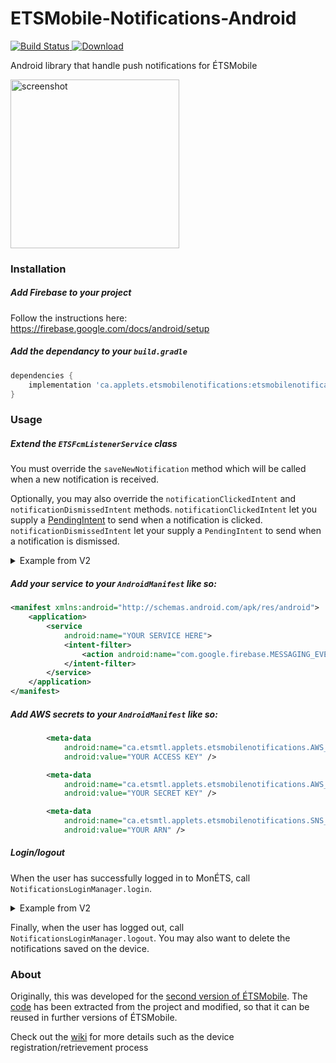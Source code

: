 # ETSMobile-Notifications-Android

[![Build Status](https://travis-ci.com/ApplETS/ETSMobile-Notifications-Android.svg?branch=master)](https://travis-ci.org/ApplETS/ETSMobile-Notifications-Android)[ ![Download](https://api.bintray.com/packages/clubapplets-server/NotreDame/etsmobilenotifications/images/download.svg) ](https://bintray.com/clubapplets-server/NotreDame/etsmobilenotifications/_latestVersion)


Android library that handle push notifications for ÉTSMobile

<img src="https://github.com/ApplETS/ETSMobile-Notifications-Android/blob/master/docs/images/screenshot.png" alt="screenshot" width="270"/>

### Installation
##### Add Firebase to your project

Follow the instructions here: https://firebase.google.com/docs/android/setup

##### Add the dependancy to your `build.gradle`
```gradle
dependencies {
    implementation 'ca.applets.etsmobilenotifications:etsmobilenotifications:1.0.0'
}
```

### Usage
##### Extend the `ETSFcmListenerService` class

You must override the `saveNewNotification` method which will be called when a new notification is received.

Optionally, you may also override the `notificationClickedIntent` and `notificationDismissedIntent` methods.
`notificationClickedIntent` let you supply a [PendingIntent](https://developer.android.com/training/notify-user/navigation) to send when a notification is clicked. `notificationDismissedIntent` let your supply a `PendingIntent` to send when a notification is dismissed.

<details><summary>Example from V2</summary>
  
```java
  public class AppETSFcmListenerService extends ETSFcmListenerService {

    private Gson gson = new Gson();

    @Override
    protected EtsMobileNotificationManager getEtsMobileNotificationManager() {
        SecurePreferences securePreferences = new SecurePreferences(getApplicationContext());

        return new EtsMobileNotificationManager() {
            @Override
            public void saveNewNotification(MonETSNotification newNotification, List<MonETSNotification> previousNotifications) {
                List<MonETSNotification> notificationsToSave = new ArrayList<>(previousNotifications);
                notificationsToSave.add(newNotification);

                securePreferences.edit()
                        .putString(Constants.RECEIVED_NOTIF, gson.toJson(notificationsToSave))
                        .commit();
            }

            @Override
            public List<MonETSNotification> getNotifications() {
                String notificationsStr = securePreferences.getString(Constants.RECEIVED_NOTIF, "");

                List<MonETSNotification> notifications = gson.fromJson(notificationsStr,
                        new TypeToken<ArrayList<MonETSNotification>>() {}.getType());

                return notifications == null ? new ArrayList<>() : notifications;
            }
        };
    }

    @Nullable
    @Override
    protected PendingIntent notificationClickedIntent(MonETSNotification monETSNotification) {
        Intent intent = new Intent(this, NotificationActivity.class);
        intent.setFlags(Intent.FLAG_ACTIVITY_CLEAR_TOP | Intent.FLAG_ACTIVITY_SINGLE_TOP);

        return PendingIntent.getActivity(this, 0, intent, 0);
    }
}
```
</details>

##### Add your service to your `AndroidManifest` like so:
```xml
<manifest xmlns:android="http://schemas.android.com/apk/res/android">
    <application>
        <service
            android:name="YOUR SERVICE HERE">
            <intent-filter>
                <action android:name="com.google.firebase.MESSAGING_EVENT" />
            </intent-filter>
        </service>
    </application>
</manifest>
```
##### Add AWS secrets to your `AndroidManifest` like so:
```xml
        <meta-data
            android:name="ca.etsmtl.applets.etsmobilenotifications.AWS_ACCESS_KEY"
            android:value="YOUR ACCESS KEY" />

        <meta-data
            android:name="ca.etsmtl.applets.etsmobilenotifications.AWS_SECRET_KEY"
            android:value="YOUR SECRET KEY" />

        <meta-data
            android:name="ca.etsmtl.applets.etsmobilenotifications.SNS_ARN"
            android:value="YOUR ARN" />
```

##### Login/logout
When the user has successfully logged in to MonÉTS, call `NotificationsLoginManager.login`.
<details><summary>Example from V2</summary>
  
```java
  public class AuthentificationPortailTask extends AsyncTask<String, Void, Intent> {

    private final AccountManager accountManager;
    private WeakReference<Activity> launchingActivityWeakRef;

    public AuthentificationPortailTask(Activity launchingActivity) {
        launchingActivityWeakRef = new WeakReference<>(launchingActivity);
        accountManager = AccountManager.get(launchingActivity);
    }

    protected Intent doInBackground(String... params) {
        if (launchingActivityWeakRef.get() == null) {
            return null;
        }

        OkHttpClient client = TLSUtilities.createETSOkHttpClient(launchingActivityWeakRef.get());
        String url = params[0], username = params[1], password = params[2];
        MediaType mediaType = MediaType.parse("application/json");
        RequestBody body = RequestBody.create(mediaType, "{\n  \"Username\": \"" + username + "\",\n  \"Password\": \"" + password + "\"\n}");
        Request request = new Request.Builder()
                .url(url)
                .post(body)
                .addHeader("content-type", "application/json")
                .addHeader("cache-control", "no-cache")
                .build();

        Response response = null;
        String authCookie = "", domaine = "";
        int typeUsagerId = 0;

        final Intent res = new Intent();

        try {
            response = client.newCall(request).execute();

            if (response.code() == 200) {

                List<String> cookies = response.headers().values("Set-Cookie");

                for (String cookie : cookies) {
                    if (cookie.contains(Constants.MONETS_COOKIE_NAME)) {
                        authCookie = cookie;
                        break;
                    }
                }

                JSONObject jsonResponse = new JSONObject(response.body().string());

                typeUsagerId = jsonResponse.getInt("TypeUsagerId");
                domaine = jsonResponse.getString("Domaine");

                res.putExtra(AccountManager.KEY_AUTHTOKEN, authCookie);
                res.putExtra(Constants.TYPE_USAGER_ID, typeUsagerId);
                res.putExtra(Constants.DOMAINE, domaine);
            } else {
                Log.e("Erreur Portail", response.toString());
            }


        } catch (IOException e) {
            e.printStackTrace();
        } catch (JSONException e) {
            e.printStackTrace();
        }


        res.putExtra(AccountManager.KEY_ACCOUNT_NAME, username);
        res.putExtra(AccountManager.KEY_ACCOUNT_TYPE, Constants.ACCOUNT_TYPE);

        res.putExtra(Constants.PARAM_USER_PASS, password);


        return res;
    }

    protected void onPostExecute(Intent intent) {

        if (intent != null) {

            Account[] accounts = accountManager.getAccountsByType(Constants.ACCOUNT_TYPE);
            if (accounts.length > 0) {

                String authtoken = intent.getStringExtra(AccountManager.KEY_AUTHTOKEN);

                if (!TextUtils.isEmpty(authtoken)) {
                    int typeUsagerId = intent.getIntExtra(Constants.TYPE_USAGER_ID, -1);
                    String domaine = intent.getStringExtra(Constants.DOMAINE);

                    Activity launchingActivity = launchingActivityWeakRef.get();

                    if (launchingActivity != null) {
                        SecurePreferences securePreferences = new SecurePreferences(launchingActivity);
                        securePreferences.edit().putInt(Constants.TYPE_USAGER_ID, typeUsagerId).commit();
                        securePreferences.edit().putString(Constants.DOMAINE, domaine).commit();

                        securePreferences.edit().putString(Constants.EXP_DATE_COOKIE, domaine).commit();
                        ApplicationManager.domaine = domaine;
                        ApplicationManager.typeUsagerId = typeUsagerId;
                        accountManager.setAuthToken(accounts[0], Constants.AUTH_TOKEN_TYPE, authtoken);

                        Utility.saveCookieExpirationDate(authtoken, securePreferences);
                        NotificationsLoginManager.login(launchingActivity.getApplication(),
                                intent.getStringExtra(AccountManager.KEY_ACCOUNT_NAME), domaine);
                    } else {
                        return;
                    }
                }
            }

            Activity launchingActivity = launchingActivityWeakRef.get();

            if (launchingActivity != null) {
                launchingActivity.finish();
            }
        }
    }
}
```  
</details>

Finally, when the user has logged out, call `NotificationsLoginManager.logout`. You may also want to delete the notifications saved on the device.

### About
Originally, this was developed for the [second version of ÉTSMobile](https://github.com/ApplETS/ETSMobile-Android2). The [code](https://github.com/ApplETS/ETSMobile-Android2/pull/138) has been extracted from the project and modified, so that it can be reused in further versions of ÉTSMobile.

Check out the [wiki](https://github.com/ApplETS/ETSMobile-Notifications-Android/wiki) for more details such as the device registration/retrievement process
